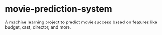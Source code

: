 # movie-prediction-system
A machine learning project to predict movie success based on features like budget, cast, director, and more.
